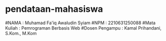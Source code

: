 # pendataan-mahasiswa
#NAMA : Muhamad Fa'iq Awaludin Syiam
#NPM : 2210631250088
#Mata Kuliah : Pemrograman Berbasis Web
#Dosen Pengampu : Kamal Prihandani, S.Kom., M.Kom